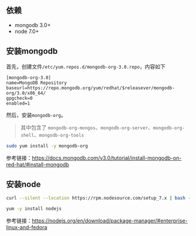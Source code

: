 ## 依赖

* mongodb 3.0+
* node 7.0+

## 安装mongodb

首先，创建文件`/etc/yum.repos.d/mongodb-org-3.0.repo`，内容如下

```
[mongodb-org-3.0]
name=MongoDB Repository
baseurl=https://repo.mongodb.org/yum/redhat/$releasever/mongodb-org/3.0/x86_64/
gpgcheck=0
enabled=1
```

然后，安装`mongodb-org`。

>其中包含了 `mongodb-org-mongos`、`mongodb-org-server`、`mongodb-org-shell`、`mongodb-org-tools`


```bash
sudo yum install -y mongodb-org
```

参考链接：https://docs.mongodb.com/v3.0/tutorial/install-mongodb-on-red-hat/#install-mongodb

## 安装node

```bash
curl --silent --location https://rpm.nodesource.com/setup_7.x | bash -
```

```bash
yum -y install nodejs
```

参考链接：https://nodejs.org/en/download/package-manager/#enterprise-linux-and-fedora

